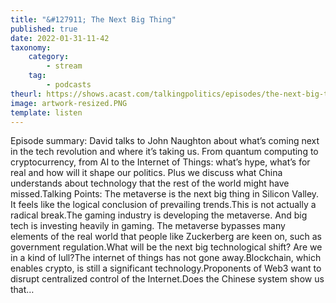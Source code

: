 ```yaml
---
title: "&#127911; The Next Big Thing"
published: true
date: 2022-01-31-11-42
taxonomy:
    category:
        - stream
    tag:
        - podcasts
theurl: https://shows.acast.com/talkingpolitics/episodes/the-next-big-thing
image: artwork-resized.PNG
template: listen
---
```


Episode summary: David talks to John Naughton about what&rsquo;s coming next in the tech revolution and where it&rsquo;s taking us. From quantum computing to cryptocurrency, from AI to the Internet of Things: what&rsquo;s hype, what&rsquo;s for real and how will it shape our politics. Plus we discuss what China understands about technology that the rest of the world might have missed.Talking Points: The metaverse is the next big thing in Silicon Valley. It feels like the logical conclusion of prevailing trends.This is not actually a radical break.The gaming industry is developing the metaverse. And big tech is investing heavily in gaming. The metaverse bypasses many elements of the real world that people like Zuckerberg are keen on, such as government regulation.What will be the next big technological shift? Are we in a kind of lull?The internet of things has not gone away.Blockchain, which enables crypto, is still a significant technology.Proponents of Web3 want to disrupt centralized control of the Internet.Does the Chinese system show us that&hellip;
